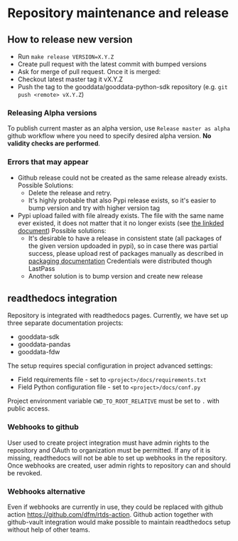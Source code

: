 # Repository maintenance and release

## How to release new version

* Run `make release VERSION=X.Y.Z`
* Create pull request with the latest commit with bumped versions
* Ask for merge of pull request. Once it is merged:
* Checkout latest master tag it vX.Y.Z
* Push the tag to the gooddata/gooddata-python-sdk repository (e.g. `git push <remote> vX.Y.Z`)

### Releasing Alpha versions
To publish current master as an alpha version, use `Release master as alpha` github workflow where you need to specify
desired alpha version. **No validity checks are performed**.

### Errors that may appear

* Github release could not be created as the same release already exists.
  Possible Solutions:
   - Delete the release and retry.
   - It's highly probable that also Pypi release exists, so it's easier to bump version and try with higher version tag
* Pypi upload failed with file already exists.
  The file with the same name ever existed, it does not matter that it no longer exists
  (see [the linkded document](https://test.pypi.org/help/#file-name-reuse))
  Possible solutions:
  - It's desirable to have a release in consistent state (all packages of the given version updoaded in pypi),
    so in case there was partial success, please upload rest of packages manually as described in
    [packaging documentation](https://packaging.python.org/en/latest/tutorials/packaging-projects/#uploading-the-distribution-archives)
    Credentials were distributed though LastPass
  - Another solution is to bump version and create new release

## readthedocs integration
Repository is integrated with readthedocs pages. Currently, we have set up three separate documentation projects:
- gooddata-sdk
- gooddata-pandas
- gooddata-fdw

The setup requires special configuration in project advanced settings:
- Field requirements file - set to `<project>/docs/requirements.txt`
- Field Python configuration file - set to `<project>/docs/conf.py`

Project environment variable `CWD_TO_ROOT_RELATIVE` must be set to `.` with public access.

### Webhooks to github
User used to create project integration must have admin rights to the repository and OAuth to organization must be
permitted. If any of it is missing, readthedocs will not be able to set up webhooks in the repository. Once webhooks
are created, user admin rights to repository can and should be revoked.

### Webhooks alternative
Even if webhooks are currently in use, they could be replaced with github action https://github.com/dfm/rtds-action.
Github action together with github-vault integration would make possible to maintain readthedocs setup without help of
other teams.
